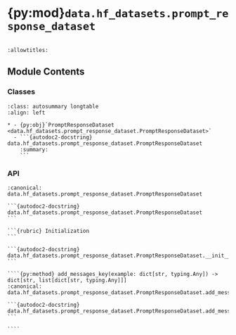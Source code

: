 # {py:mod}`data.hf_datasets.prompt_response_dataset`

```{py:module} data.hf_datasets.prompt_response_dataset
```

```{autodoc2-docstring} data.hf_datasets.prompt_response_dataset
:allowtitles:
```

## Module Contents

### Classes

````{list-table}
:class: autosummary longtable
:align: left

* - {py:obj}`PromptResponseDataset <data.hf_datasets.prompt_response_dataset.PromptResponseDataset>`
  - ```{autodoc2-docstring} data.hf_datasets.prompt_response_dataset.PromptResponseDataset
    :summary:
    ```
````

### API

`````{py:class} PromptResponseDataset(train_ds_path: str, val_ds_path: str, input_key: str = 'input', output_key: str = 'output')
:canonical: data.hf_datasets.prompt_response_dataset.PromptResponseDataset

```{autodoc2-docstring} data.hf_datasets.prompt_response_dataset.PromptResponseDataset
```

```{rubric} Initialization
```

```{autodoc2-docstring} data.hf_datasets.prompt_response_dataset.PromptResponseDataset.__init__
```

````{py:method} add_messages_key(example: dict[str, typing.Any]) -> dict[str, list[dict[str, typing.Any]]]
:canonical: data.hf_datasets.prompt_response_dataset.PromptResponseDataset.add_messages_key

```{autodoc2-docstring} data.hf_datasets.prompt_response_dataset.PromptResponseDataset.add_messages_key
```

````

`````
